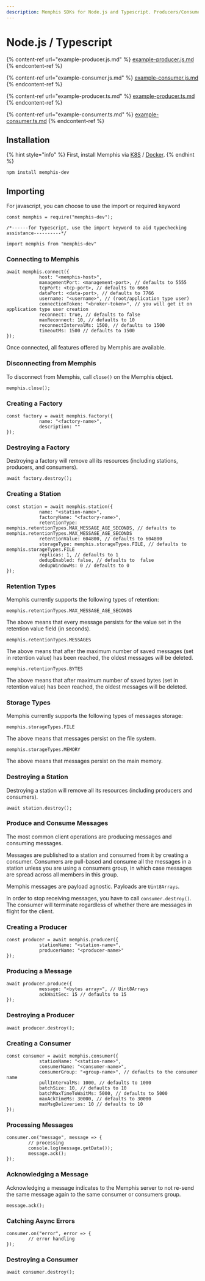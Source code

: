 ```yaml
---
description: Memphis SDKs for Node.js and Typescript. Producers/Consumers examples
---
```


# Node.js / Typescript

{% content-ref url="example-producer.js.md" %}
[example-producer.js.md](example-producer.js.md)
{% endcontent-ref %}

{% content-ref url="example-consumer.js.md" %}
[example-consumer.js.md](example-consumer.js.md)
{% endcontent-ref %}

{% content-ref url="example-producer.ts.md" %}
[example-producer.ts.md](example-producer.ts.md)
{% endcontent-ref %}

{% content-ref url="example-consumer.ts.md" %}
[example-consumer.ts.md](example-consumer.ts.md)
{% endcontent-ref %}

## Installation

{% hint style="info" %}
First, install Memphis via [K8S](../../deployment/kubernetes.md) / [Docker](../../deployment/docker-compose.md).
{% endhint %}

```
npm install memphis-dev
```

## Importing

For javascript, you can choose to use the import or required keyword

```
const memphis = require("memphis-dev");

/*------for Typescript, use the import keyword to aid typechecking assistance----------*/

import memphis from "memphis-dev" 
```

### Connecting to Memphis

```
await memphis.connect({
            host: "<memphis-host>",
            managementPort: <management-port>, // defaults to 5555
            tcpPort: <tcp-port>, // defaults to 6666
            dataPort: <data-port>, // defaults to 7766
            username: "<username>", // (root/application type user)
            connectionToken: "<broker-token>", // you will get it on application type user creation
            reconnect: true, // defaults to false
            maxReconnect: 10, // defaults to 10
            reconnectIntervalMs: 1500, // defaults to 1500
            timeoutMs: 1500 // defaults to 1500
});
```

Once connected, all features offered by Memphis are available.

### Disconnecting from Memphis

To disconnect from Memphis, call `close()` on the Memphis object.

```
memphis.close();
```

### Creating a Factory

```
const factory = await memphis.factory({
            name: "<factory-name>",
            description: ""
});
```

### Destroying a Factory

Destroying a factory will remove all its resources (including stations, producers, and consumers).

```
await factory.destroy();
```

### Creating a Station

```
const station = await memphis.station({
            name: "<station-name>",
            factoryName: "<factory-name>",
            retentionType: memphis.retentionTypes.MAX_MESSAGE_AGE_SECONDS, // defaults to memphis.retentionTypes.MAX_MESSAGE_AGE_SECONDS
            retentionValue: 604800, // defaults to 604800
            storageType: memphis.storageTypes.FILE, // defaults to memphis.storageTypes.FILE
            replicas: 1, // defaults to 1
            dedupEnabled: false, // defaults to  false
            dedupWindowMs: 0 // defaults to 0
});
```

### Retention Types

Memphis currently supports the following types of retention:

```
memphis.retentionTypes.MAX_MESSAGE_AGE_SECONDS
```

The above means that every message persists for the value set in the retention value field (in seconds).

```
memphis.retentionTypes.MESSAGES
```

The above means that after the maximum number of saved messages (set in retention value) has been reached, the oldest messages will be deleted.

```
memphis.retentionTypes.BYTES
```

The above means that after maximum number of saved bytes (set in retention value) has been reached, the oldest messages will be deleted.

### Storage Types

Memphis currently supports the following types of messages storage:

```
memphis.storageTypes.FILE
```

The above means that messages persist on the file system.

```
memphis.storageTypes.MEMORY
```

The above means that messages persist on the main memory.

### Destroying a Station

Destroying a station will remove all its resources (including producers and consumers).

```
await station.destroy();
```

### Produce and Consume Messages

The most common client operations are producing messages and consuming messages.

Messages are published to a station and consumed from it by creating a consumer. Consumers are pull-based and consume all the messages in a station unless you are using a consumers group, in which case messages are spread across all members in this group.

Memphis messages are payload agnostic. Payloads are `Uint8Arrays`.

In order to stop receiving messages, you have to call `consumer.destroy()`. The consumer will terminate regardless of whether there are messages in flight for the client.

### Creating a Producer

```
const producer = await memphis.producer({
            stationName: "<station-name>",
            producerName: "<producer-name>"
});
```

### Producing a Message

```
await producer.produce({
            message: "<bytes array>", // Uint8Arrays
            ackWaitSec: 15 // defaults to 15
});
```

### Destroying a Producer

```
await producer.destroy();
```

### Creating a Consumer

```
const consumer = await memphis.consumer({
            stationName: "<station-name>",
            consumerName: "<consumer-name>",
            consumerGroup: "<group-name>", // defaults to the consumer name
            pullIntervalMs: 1000, // defaults to 1000
            batchSize: 10, // defaults to 10
            batchMaxTimeToWaitMs: 5000, // defaults to 5000
            maxAckTimeMs: 30000, // defaults to 30000
            maxMsgDeliveries: 10 // defaults to 10
});
```

### Processing Messages

```
consumer.on("message", message => {
        // processing
        console.log(message.getData());
        message.ack();
});
```

### Acknowledging a Message

Acknowledging a message indicates to the Memphis server to not re-send the same message again to the same consumer or consumers group.

```
message.ack();
```

### Catching Async Errors

```
consumer.on("error", error => {
        // error handling
});
```

### Destroying a Consumer

```
await consumer.destroy();
```
